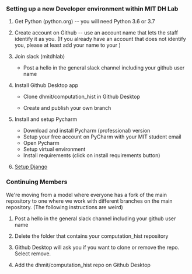 ### Setting up a new Developer environment within MIT DH Lab

1. Get Python (python.org) -- 
you will need Python 3.6 or 3.7

1. Create account on Github -- use an account
name that lets the staff identify it as you. 
(If you already have an account that does
not identify you, please at least add your name
to your )

1. Join slack (mitdhlab)
    - Post a hello in the general slack channel including your 
github user name

1. Install Github Desktop app
    - Clone dhmit/computation_hist in Github Desktop

    - Create and publish your own branch
    
1. Install and setup Pycharm
    - Download and install Pycharm (professional) version 
    - Setup your free account on PyCharm with your MIT student 
email
    - Open Pycharm
    - Setup virtual environment
    - Install requirements (click on install requirements button)
    
1. [Setup Django](https://github.com/dhmit/computation_hist/tree/master/djweb) 
   
### Continuing Members

We're moving from a model where everyone has a fork of the main 
repository to one where we work with different branches on the main
repository. (The following instructions are weird)

1. Post a hello in the general slack channel including your 
github user name

1. Delete the folder that contains your computation_hist repository

1. Github Desktop will ask you if you want to clone or remove the repo. Select remove.

1. Add the dhmit/computation_hist repo on Github Desktop